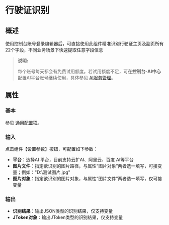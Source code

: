 # 行驶证识别

## 概述

使用控制台账号登录编辑器后，可直接使用此组件精准识别行驶证主页及副页所有22个字段，不同业务场景下快速提取任意字段信息

> **说明:**
>
> 每个账号每天都会有免费试用额度。若试用额度不足，可在**控制台-AI中心**配置AI平台账号继续使用，具体参见 [AI服务管理](https://academy.encoo.com/zh-cn/wiki/Reference/Console/ai-center/AIServiceManagement.md)。

## 属性

### 基本

参见 [通用配置项](../Appendix/CommonConfigurationItems.md)。

### 输入

点击组件【设置参数】按钮，可配置如下参数：
- **平台**：选择AI 平台，目前支持云扩AI、阿里云、百度 AI等平台
- **图片文件**：指定欲识别的图片路径，与属性“图片对象”两者选一填写，可接变量；例如："D:\\测试图片.jpg"
- **图片对象**：指定欲识别的图片对象，与属性“图片文件”两者选一填写，仅可接变量

### 输出

- **识别结果**：输出JSON类型的识别结果，仅支持变量
- **JToken对象**：输出JToken类型的识别结果，仅支持变量
